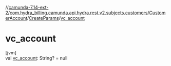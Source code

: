 //[camunda-7.14-ext-2](../../../../index.md)/[com.hydra_billing.camunda.api.hydra.rest.v2.subjects.customers](../../index.md)/[CustomerAccount](../index.md)/[CreateParams](index.md)/[vc_account](vc_account.md)

# vc_account

[jvm]\
val [vc_account](vc_account.md): String? = null
